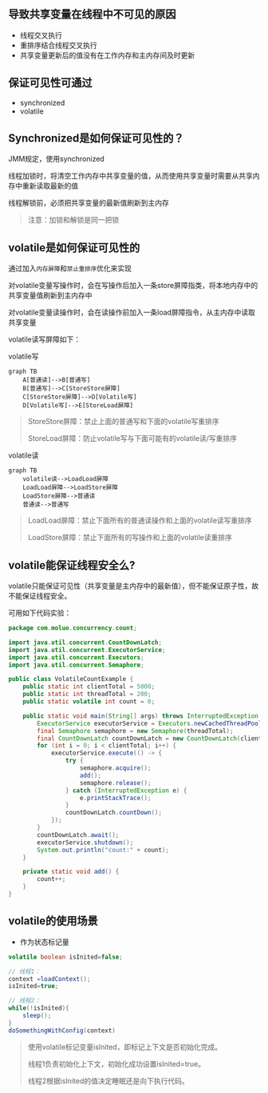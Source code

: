 ## 导致共享变量在线程中不可见的原因

- 线程交叉执行
- 重排序结合线程交叉执行
- 共享变量更新后的值没有在工作内存和主内存间及时更新



## 保证可见性可通过

- synchronized
- volatile

## Synchronized是如何保证可见性的？

JMM规定，使用synchronized

线程加锁时，将清空工作内存中共享变量的值，从而使用共享变量时需要从共享内存中重新读取最新的值

线程解锁前，必须把共享变量的最新值刷新到主内存

> 注意：加锁和解锁是同一把锁



## volatile是如何保证可见性的

通过加入`内存屏障`和`禁止重排序`优化来实现

对volatile变量写操作时，会在写操作后加入一条store屏障指类，将本地内存中的共享变量值刷新到主内存中

对volatile变量读操作时，会在读操作前加入一条load屏障指令，从主内存中读取共享变量



volatile读写屏障如下：

volatile写

```mermaid
graph TB
    A[普通读]-->B[普通写]
    B[普通写]-->C[StoreStore屏障]
    C[StoreStore屏障]-->D[Volatile写]
    D[Volatile写]-->E[StoreLoad屏障]
```

> StoreStore屏障：禁止上面的普通写和下面的volatile写重排序
>
> StoreLoad屏障：防止volatile写与下面可能有的volatile读/写重排序



volatile读

```mermaid
graph TB
    volatile读-->LoadLoad屏障
    LoadLoad屏障-->LoadStore屏障
    LoadStore屏障-->普通读
    普通读-->普通写
```

> LoadLoad屏障：禁止下面所有的普通读操作和上面的volatile读写重排序
>
> LoadStore屏障：禁止下面所有的写操作和上面的volatile读重排序

## volatile能保证线程安全么?

volatile只能保证可见性（共享变量是主内存中的最新值），但不能保证原子性，故不能保证线程安全。

可用如下代码实验：

```java
package com.moluo.concurrency.count;

import java.util.concurrent.CountDownLatch;
import java.util.concurrent.ExecutorService;
import java.util.concurrent.Executors;
import java.util.concurrent.Semaphore;

public class VolatileCountExample {
    public static int clientTotal = 5000;
    public static int threadTotal = 200;
    public static volatile int count = 0;

    public static void main(String[] args) throws InterruptedException {
        ExecutorService executorService = Executors.newCachedThreadPool();
        final Semaphore semaphore = new Semaphore(threadTotal);
        final CountDownLatch countDownLatch = new CountDownLatch(clientTotal);
        for (int i = 0; i < clientTotal; i++) {
            executorService.execute(() -> {
                try {
                    semaphore.acquire();
                    add();
                    semaphore.release();
                } catch (InterruptedException e) {
                    e.printStackTrace();
                }
                countDownLatch.countDown();
            });
        }
        countDownLatch.await();
        executorService.shutdown();
        System.out.println("count:" + count);
    }

    private static void add() {
        count++;
    }
}
```

## volatile的使用场景

- 作为状态标记量

```java
volatile boolean isInited=false;

// 线程1：
context =loadContext();
isInited=true;

// 线程2：
while(!isInited){
    sleep();
}
doSomethingWithConfig(context)
```

> 使用volatile标记变量isInited，即标记上下文是否初始化完成。
>
> 线程1负责初始化上下文，初始化成功设置isInited=true。
>
> 线程2根据isInited的值决定睡眠还是向下执行代码。